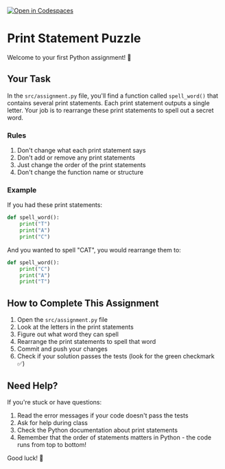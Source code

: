 [![Open in Codespaces](https://classroom.github.com/assets/launch-codespace-2972f46106e565e64193e422d61a12cf1da4916b45550586e14ef0a7c637dd04.svg)](https://classroom.github.com/open-in-codespaces?assignment_repo_id=18073056)

# Print Statement Puzzle

Welcome to your first Python assignment! 👋

## Your Task

In the `src/assignment.py` file, you'll find a function called `spell_word()` that contains several print statements. Each print statement outputs a single letter. Your job is to rearrange these print statements to spell out a secret word.

### Rules
1. Don't change what each print statement says
2. Don't add or remove any print statements
3. Just change the order of the print statements
4. Don't change the function name or structure

### Example
If you had these print statements:
```python
def spell_word():
    print("T")
    print("A")
    print("C")
```
And you wanted to spell "CAT", you would rearrange them to:
```python
def spell_word():
    print("C")
    print("A")
    print("T")
```

## How to Complete This Assignment

1. Open the `src/assignment.py` file
2. Look at the letters in the print statements
3. Figure out what word they can spell
4. Rearrange the print statements to spell that word
5. Commit and push your changes
6. Check if your solution passes the tests (look for the green checkmark ✅)

## Need Help?

If you're stuck or have questions:
1. Read the error messages if your code doesn't pass the tests
2. Ask for help during class
3. Check the Python documentation about print statements
4. Remember that the order of statements matters in Python - the code runs from top to bottom!

Good luck! 🚀


